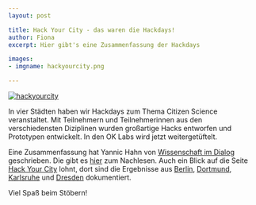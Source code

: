 ```yaml
---
layout: post

title: Hack Your City - das waren die Hackdays!
author: Fiona
excerpt: Hier gibt's eine Zusammenfassung der Hackdays

images:
- imgname: hackyourcity.png

---
```

[![hackyourcity](/blog/hackyourcity.png)](http://hackyourcity.de/)

In vier Städten haben wir Hackdays zum Thema Citizen Science veranstaltet. Mit Teilnehmern und Teilnehmerinnen aus den verschiedensten Diziplinen wurden großartige Hacks entworfen und Prototypen entwickelt. In den OK Labs wird jetzt weitergetüftelt. 

Eine Zusammenfassung hat Yannic Hahn von [Wissenschaft im Dialog][] geschrieben. Die gibt es
[hier][] zum Nachlesen. Auch ein Blick auf die Seite [Hack Your City][] lohnt, dort sind die Ergebnisse aus [Berlin][], [Dortmund][], [Karlsruhe][] und [Dresden][] dokumentiert.

Viel Spaß beim Stöbern!

[Wissenschaft im Dialog]: http://www.wissenschaft-im-dialog.de
[Hier]: http://us5.campaign-archive1.com/?u=929f1e07936386d34833e20d1&id=6bf471cfa9
[Hack Your City]: http://hackyourcity.de
[Berlin]: http://hackyourcity.de/berlin
[Dresden]: http://hackyourcity.de/dresden
[Dortmund]: http://hackyourcity.de/dortmund
[Karlsruhe]: http://hackyourcity.de/karlsruhe